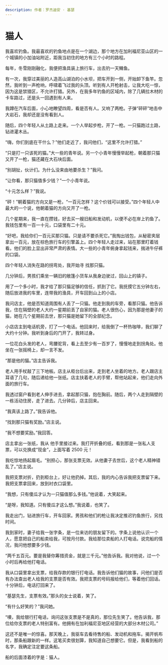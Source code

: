 ```yaml
---
description: 作者：罗杰迪安 · 基瑟
---
```


# 猫人

我喜欢钓鱼。我最喜欢的钓鱼地点是在一个湖边，那个地方在加利福尼亚山区的一个城镇的小加油站附近，距我当初住的地方有三个小时的路程。

每年，冬雪刚刚融化，我便把渔具装上旅行车，出去钓一天鳟鱼。

有一次，我穿过美丽的人造高山湖泊的小水坝，把车开到一侧，开始卸下鱼竿。忽然，我听到一声枪响，呼啸着飞过我的头顶。听到有人开枪射击，让我大吃一惊，因为这是禁猎区，不允许打猎。另外，在我多年钓鱼的区域内，除了几辆拉木材的卡车路过，还是头一回遇到有人来。

我蹲在汽车后面，小心地瞭望四周，看是否有人。又响了两枪。子弹“砰砰”地击中大岩石，我却还是没有看到人。

随后，四个年轻人从土路上走来。一个人举起步枪，开了一枪。一只猫跑过土路，钻进灌木丛。

“嗨，你们到底在干什么？”他们走近了，我问他们，“这里不允许打猎。”

“只是打一只该死的猫。”大一些的青年说。另一个小青年慢慢举起枪，朝着那只猫又开了一枪，猫还藏在大石块后面。

“别胡扯，伙计们。为什么没来由地要杀生？”我问。

“让你看，那只猫值多少钱？”一个小青年说。

“十元怎么样？”我说。

“砰！”朝着猫的方向又是一枪，“一百元怎样？这个价钱可以接受。”四个年轻人中最大的一个说，他朝着猫的方向又开了一枪。

几个星期来，我一直在攒钱，好去买一艘旧船和发动机，以便不必在岸上钓鱼了。我钱包里有一百一十元，口袋里有二十元。

“好吧，我给你们一百元买那只猫。只是请不要杀死它。”我掏出钱包，从秘密夹层拿出一百元，放在棕色旅行车的引擎盖上。四个年轻人走过来，站在那里盯着钱看。他们的脸上显出非常严肃的表情。大一些的小青年俯身拿起钱来，揣进牛仔裤的口袋。

四个年轻人消失在路的拐弯处，我开始寻 找那只猫。

几分钟后，男孩们乘坐一辆旧的敞篷小货车从我身边驶过，回山上的镇子。

用了一个多小时，我才给了那只猫足够的信任，抓到了它。我抚摸它五分钟左右，随后放进我的车里，连带我的渔具，开车回到山上的小店。

我问店主，他是否知道周围有人丢了一只猫。他走到我的车旁，看那只猫。他告诉我，住在隔壁的老人大约一星期前丢了自家的猫。老人很伤心，因为那是他妻子的猫，她在几个星期前去世，那只猫是她留下的全部纪念。

小店店主到电话机旁，打了一个电话。他回来时，给我倒了一杯热咖啡，我们聊了大约十分钟。我听到身后的门开了，我转过身。

一位花白头发的老人，弯腰驼背，看上去至少有一百岁了，慢慢地走到拐角处。他坐在一张摇椅上，却一言不发。

“那是他的猫。”店主告诉我。

老人用手杖敲了三下地板。店主从柜台后出来，走到老人坐着的地方。老人跟店主耳语了几句，随后递给他一张纸。店主扶着老人的手臂，帮他站起来，他们走向外面的旅行车。

我透过窗户看到老人伸手进去，拿起那只猫，抱在胸前。随后，两个人走到隔壁的一栋活动住房，走了进去。几分钟后，店主回来。

“我真该上路了。”我告诉他。

“找到那只猫有奖励。”店主说。

“我不想要奖励。”我回答。

店主拿出一张纸，我从 他手里接过来。我打开折叠的纸，看到那是一张私人支票，可以兑换成“现金”，上面写着 2500 元！

我吃惊地扬起眉毛。“别担心，那张支票无效。从他妻子去世后，这个老人精神错乱了。”店主说。

我把支票对折，扔到柜台上，好让他扔掉。其后，我的内心告诉我把支票留下来。我把支票拿回来，放到衬衣口袋里。

“我想，只有傻瓜才认为一只猫值那么多钱。”他说着，大笑起来。

“是呀，我知道。只有傻瓜才这么想。”我说着，也笑了。

我走出门，钻进旅行车，开车回家。男孩和他们的枪让我决定推迟钓鱼旅行，另找时间。

我到家时，妻子给我一张字条，是一位来访的朋友留下的。字条上说他认识一个人，愿意把自己的船卖给我，可按月付款。我给那位卖船的人打电话。说完船的情况，我问他想要多少钱。

“两千五百元。要是我替你筹措资金，就是三千元。”他告诉我。我对他说，过一个小时后再给他打电话。

我从口袋里拿出支票，给我存款的银行打电话。我告诉他们猫的故事，问他们是否有办法查出老人给我的支票是否有效。我把支票的号码报给他们，等着他们回话。十分钟后，电话打回来了。

“基瑟先生，支票有效。”那头的女士说着，笑了。

“有什么好笑的？”我问她。

“噢，我给银行打电话，询问这张支票是不是真的，那位先生笑了。他告诉我，那位给你支票的老人特别富有。他拥有在加利福尼亚地区经营的大部分木材公司。”

这还不是唯一的惊喜。那天晚上，我驱车去看待售的船、发动机和拖车。揭开帆布时，那条船跟新的一样。这笔买卖很划算，我知道自己想要它。但是，我看到船的名字，我确定注定要这条船。

船的后面漆着的字是：猫人。
